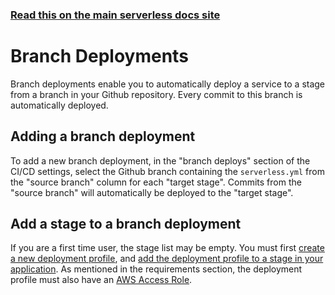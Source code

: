<!--
title: Serverless Dashboard - CI/CD Branch Deployments
menuText: Branch Deployments
menuOrder: 1
layout: Doc
-->

<!-- DOCS-SITE-LINK:START automatically generated  -->

### [Read this on the main serverless docs site](https://serverless.com/framework/docs/dashboard/cicd/branch-deployments/)

<!-- DOCS-SITE-LINK:END -->

# Branch Deployments

Branch deployments enable you to automatically deploy a service to a stage from a branch in your Github repository. Every commit to this branch is automatically deployed.

## Adding a branch deployment

To add a new branch deployment, in the "branch deploys" section of the CI/CD settings, select the Github branch containing the `serverless.yml` from the "source branch" column for each "target stage". Commits from the "source branch" will automatically be deployed to the "target stage".

## Add a stage to a branch deployment

If you are a first time user, the stage list may be empty. You must first [create a new deployment profile](/framework/docs/dashboard/profiles#creating-a-new-deployment-profile), and [add the deployment profile to a stage in your application](/framework/docs/dashboard/profiles#add-a-deployment-profile-to-your-application-and-stage). As mentioned in the requirements section, the deployment profile must also have an [AWS Access Role](/framework/docs/dashboard/access-roles/).
